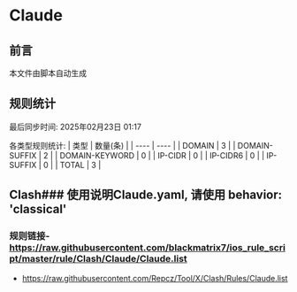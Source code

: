 # Claude

## 前言
本文件由脚本自动生成

## 规则统计
最后同步时间: 2025年02月23日 01:17

各类型规则统计:
| 类型 | 数量(条)  | 
| ---- | ----  |
| DOMAIN | 3 | 
| DOMAIN-SUFFIX | 2 | 
| DOMAIN-KEYWORD | 0 | 
| IP-CIDR | 0 | 
| IP-CIDR6 | 0 | 
| IP-SUFFIX | 0 | 
| TOTAL | 3 | 
## Clash### 使用说明Claude.yaml, 请使用 behavior: 'classical' 
### 规则链接- https://raw.githubusercontent.com/blackmatrix7/ios_rule_script/master/rule/Clash/Claude/Claude.list 
- https://raw.githubusercontent.com/Repcz/Tool/X/Clash/Rules/Claude.list 
